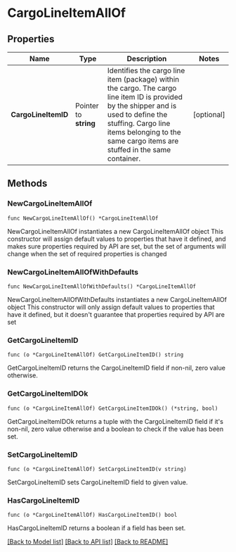 # CargoLineItemAllOf

## Properties

Name | Type | Description | Notes
------------ | ------------- | ------------- | -------------
**CargoLineItemID** | Pointer to **string** | Identifies the cargo line item (package) within the cargo. The cargo line item ID is provided by the shipper and is used to define the stuffing. Cargo line items belonging to the same cargo items are stuffed in the same container. | [optional] 

## Methods

### NewCargoLineItemAllOf

`func NewCargoLineItemAllOf() *CargoLineItemAllOf`

NewCargoLineItemAllOf instantiates a new CargoLineItemAllOf object
This constructor will assign default values to properties that have it defined,
and makes sure properties required by API are set, but the set of arguments
will change when the set of required properties is changed

### NewCargoLineItemAllOfWithDefaults

`func NewCargoLineItemAllOfWithDefaults() *CargoLineItemAllOf`

NewCargoLineItemAllOfWithDefaults instantiates a new CargoLineItemAllOf object
This constructor will only assign default values to properties that have it defined,
but it doesn't guarantee that properties required by API are set

### GetCargoLineItemID

`func (o *CargoLineItemAllOf) GetCargoLineItemID() string`

GetCargoLineItemID returns the CargoLineItemID field if non-nil, zero value otherwise.

### GetCargoLineItemIDOk

`func (o *CargoLineItemAllOf) GetCargoLineItemIDOk() (*string, bool)`

GetCargoLineItemIDOk returns a tuple with the CargoLineItemID field if it's non-nil, zero value otherwise
and a boolean to check if the value has been set.

### SetCargoLineItemID

`func (o *CargoLineItemAllOf) SetCargoLineItemID(v string)`

SetCargoLineItemID sets CargoLineItemID field to given value.

### HasCargoLineItemID

`func (o *CargoLineItemAllOf) HasCargoLineItemID() bool`

HasCargoLineItemID returns a boolean if a field has been set.


[[Back to Model list]](../README.md#documentation-for-models) [[Back to API list]](../README.md#documentation-for-api-endpoints) [[Back to README]](../README.md)


